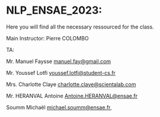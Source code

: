 # NLP_ENSAE_2023: 

Here you will find all the necessary ressourced for the class.

Main Instructor: Pierre COLOMBO

TA: 

Mr. Manuel Faysse <manuel.fay@gmail.com>

Mr. Youssef Lotfi <youssef.lotfi@student-cs.fr>

Mrs. Charlotte Claye <charlotte.claye@scientalab.com>

Mr. HERANVAL Antoine <Antoine.HERANVAL@ensae.fr>

Soumm Michaël <michael.soumm@ensae.fr>,
